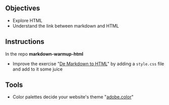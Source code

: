 ## Objectives

- Explore HTML 
- Understand the link between markdown and HTML

## Instructions

In the repo **markdown-warmup-html** 

- Improve the exercise "[De Markdown to HTML](1-exercice-markdown-to-html.md)" by adding a `style.css` file and add to it some juice

## Tools

- Color palettes decide your website's theme "[adobe.color](https://color.adobe.com/fr/)"


